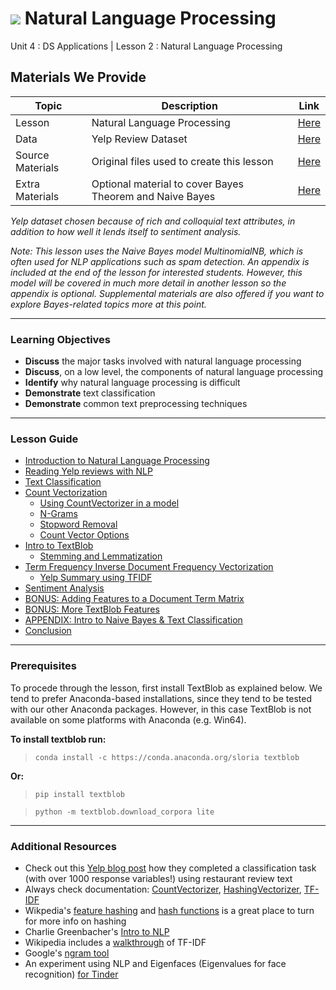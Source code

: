 # ![](https://ga-dash.s3.amazonaws.com/production/assets/logo-9f88ae6c9c3871690e33280fcf557f33.png) Natural Language Processing
Unit 4 : DS Applications | Lesson 2 : Natural Language Processing 

## Materials We Provide

| Topic | Description | Link |
| --- | --- | --- |
| Lesson | Natural Language Processing | [Here](./natural-language-processing.ipynb) |
| Data | Yelp Review Dataset | [Here](./assets/dataset/yelp.csv) |
| Source Materials | Original files used to create this lesson | [Here](./assets/slides/) |
| Extra Materials  | Optional material to cover Bayes Theorem and Naive Bayes | [Here](./extra-materials) |

*Yelp dataset chosen because of rich and colloquial text attributes, in addition to how well it lends itself to sentiment analysis.*

*Note: This lesson uses the Naive Bayes model MultinomialNB, which is often used for NLP applications such as spam detection. An appendix is included at the end of the lesson for interested students. However, this model will be covered in much more detail in another lesson so the appendix is optional. Supplemental materials are also offered if you want to explore Bayes-related topics more at this point.*

---

### Learning Objectives
- **Discuss** the major tasks involved with natural language processing
- **Discuss**, on a low level, the components of natural language processing
- **Identify** why natural language processing is difficult
- **Demonstrate** text classification
- **Demonstrate** common text preprocessing techniques

---

### Lesson Guide

- [Introduction to Natural Language Processing](#intro)
- [Reading Yelp reviews with NLP](#yelp_rev)
- [Text Classification](#text_class)
- [Count Vectorization](#count_vec)
    - [Using CountVectorizer in a model](#countvectorizer-model)
    - [N-Grams](#ngrams)
    - [Stopword Removal](#stopwords)
	- [Count Vector Options](#cvec_opt)
- [Intro to TextBlob](#textblob)
	- [Stemming and Lemmatization](#stem)
- [Term Frequency Inverse Document Frequency Vectorization](#tfidf)
	- [Yelp Summary using TFIDF](#yelp_tfidf)
- [Sentiment Analysis](#sentiment)
- [BONUS: Adding Features to a Document Term Matrix](#add_feat)
- [BONUS: More TextBlob Features](#more_textblob)
- [APPENDIX: Intro to Naive Bayes & Text Classification](#bayes)
- [Conclusion](#conclusion)

---

### Prerequisites

To procede through the lesson, first install TextBlob as explained below. We tend to prefer Anaconda-based installations, since they tend to be tested with our other Anaconda packages. However, in this case TextBlob is not available on some platforms with Anaconda (e.g. Win64).


**To install textblob run:**

> `conda install -c https://conda.anaconda.org/sloria textblob`

**Or:**

> `pip install textblob`

> `python -m textblob.download_corpora lite`

---

### Additional Resources

- Check out this [Yelp blog post](http://engineeringblog.yelp.com/2015/09/automatically-categorizing-yelp-businesses.html) how they completed a classification task (with over 1000 response variables!) using restaurant review text
- Always check documentation: [CountVectorizer](http://scikit-learn.org/stable/modules/generated/sklearn.feature_extraction.text.CountVectorizer.html), [HashingVectorizer](http://scikit-learn.org/stable/modules/generated/sklearn.feature_extraction.text.HashingVectorizer.html), [TF-IDF](http://scikit-learn.org/stable/modules/generated/sklearn.feature_extraction.text.TfidfVectorizer.html)
- Wikpedia's [feature hashing](https://github.com/generalassembly-studio/DSI-course-materials/tree/master/curriculum/04-lessons/week-06/4.1-lesson) and [hash functions](https://en.wikipedia.org/wiki/Hash_function) is a great place to turn for more info on hashing
- Charlie Greenbacher's [Intro to NLP](http://spark-public.s3.amazonaws.com/nlp/slides/intro.pdf)
- Wikipedia includes a [walkthrough](https://en.wikipedia.org/wiki/Tf%E2%80%93idf) of TF-IDF
- Google's [ngram tool](https://books.google.com/ngrams/graph?content=data+science&year_start=1800&year_end=2000&corpus=15&smoothing=3&share=&direct_url=t1%3B%2Cdata%20science%3B%2Cc0)
- An experiment using NLP and Eigenfaces (Eigenvalues for face recognition) [for Tinder](http://dataconomy.com/hacking-tinder-with-facial-recognition-nlp/)

